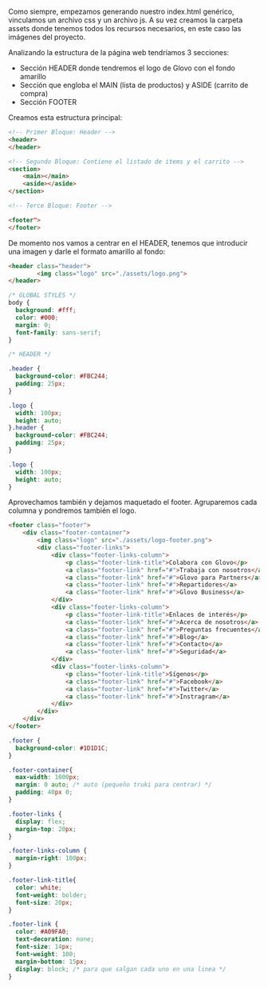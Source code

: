 Como siempre, empezamos generando nuestro index.html genérico, vinculamos un archivo css y un archivo js. A su vez creamos la carpeta assets donde tenemos todos los recursos necesarios, en este caso las imágenes del proyecto.

Analizando la estructura de la página web tendríamos 3 secciones:

- Sección HEADER donde tendremos el logo de Glovo con el fondo amarillo
- Sección que engloba el MAIN (lista de productos) y ASIDE (carrito de compra)
- Sección FOOTER

Creamos esta estructura principal:

```html
<!-- Primer Bloque: Header -->
<header>
</header>

<!-- Segundo Bloque: Contiene el listado de items y el carrito -->
<section>
    <main></main>
    <aside></aside>
</section>

<!-- Terce Bloque: Footer -->

<footer">
</footer>
```

De momento nos vamos a centrar en el HEADER, tenemos que introducir una imagen y darle el formato amarillo al fondo:

```html
<header class="header">
        <img class="logo" src="./assets/logo.png">
</header>
```

```css
/* GLOBAL STYLES */
body {
  background: #fff;
  color: #000;
  margin: 0;
  font-family: sans-serif;
}

/* HEADER */

.header {
  background-color: #FBC244;
  padding: 25px;
}

.logo {
  width: 100px;
  height: auto;
}.header {
  background-color: #FBC244;
  padding: 25px;
}

.logo {
  width: 100px;
  height: auto;
}
```

Aprovechamos también y dejamos maquetado el footer. Agruparemos cada columna y pondremos también el logo.

```html
<footer class="footer">
    <div class="footer-container">
        <img class="logo" src="./assets/logo-footer.png">
        <div class="footer-links">
            <div class="footer-links-column">
                <p class="footer-link-title">Colabora con Glovo</p>
                <a class="footer-link" href="#">Trabaja con nosotros</a>
                <a class="footer-link" href="#">Glovo para Partners</a>
                <a class="footer-link" href="#">Repartidores</a>
                <a class="footer-link" href="#">Glovo Business</a>
            </div>
            <div class="footer-links-column">
                <p class="footer-link-title">Enlaces de interés</p>
                <a class="footer-link" href="#">Acerca de nosotros</a>
                <a class="footer-link" href="#">Preguntas frecuentes</a>
                <a class="footer-link" href="#">Blog</a>
                <a class="footer-link" href="#">Contacto</a>
                <a class="footer-link" href="#">Seguridad</a>
            </div>
            <div class="footer-links-column">
                <p class="footer-link-title">Sígenos</p>
                <a class="footer-link" href="#">Facebook</a>
                <a class="footer-link" href="#">Twitter</a>
                <a class="footer-link" href="#">Instragram</a>
            </div>
        </div>
    </div>
</footer>
```

```css
.footer {
  background-color: #1D1D1C;
}

.footer-container{
  max-width: 1000px;
  margin: 0 auto; /* auto (pequeño truki para centrar) */
  padding: 40px 0;
}

.footer-links {
  display: flex;
  margin-top: 20px;
}

.footer-links-column {
  margin-right: 100px;
}

.footer-link-title{
  color: white;
  font-weight: bolder;
  font-size: 20px;
}

.footer-link {
  color: #A09FA0;
  text-decoration: none;
  font-size: 14px;
  font-weight: 100;
  margin-bottom: 15px;
  display: block; /* para que salgan cada uno en una linea */
}
```
